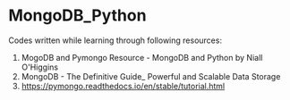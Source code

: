 # MongoDB_Python

Codes written while learning through following resources:

1. MogoDB and Pymongo Resource - MongoDB and Python by Niall O'Higgins
2. MongoDB - The Definitive Guide\_ Powerful and Scalable Data Storage
3. https://pymongo.readthedocs.io/en/stable/tutorial.html
